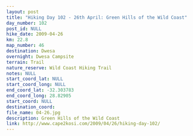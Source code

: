 ```yaml
---
layout: post
title: "Hiking Day 102 - 26th April: Green Hills of the Wild Coast"
day_number: 102
post_id: NULL
hike_date: 2009-04-26
km: 22.8
map_number: 46
destination: Dwesa
overnight: Dwesa Campsite
terrain: Trail
nature_reserve: Wild Coast Hiking Trail
notes: NULL
start_coord_lat: NULL
start_coord_long: NULL
end_coord_lat: -32.303783
end_coord_long: 28.82905
start_coord: NULL
destination_coord: 
file_name: 04-26.jpg
description: Green Hills of the Wild Coast
link: http://www.cape2kosi.com/2009/04/26/hiking-day-102/
---
```

